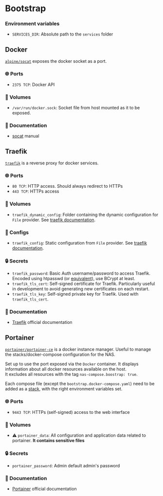 # Bootstrap

### Environment variables
- `SERVICES_DIR`: Absolute path to the `services` folder

## Docker
[`alpine/socat`](https://hub.docker.com/r/alpine/socat/) exposes the docker socket as a port.

### 🌐 Ports
- `2375 TCP`: Docker API

### 📂 Volumes
- `/var/run/docker.sock`: Socket file from host mounted as it to be exposed.

### 📒 Documentation
- [socat](https://linux.die.net/man/1/socat) manual

## Traefik
[`traefik`](https://hub.docker.com/_/traefik) is a reverse proxy for docker services.

### 🌐 Ports
- `80 TCP`: HTTP access. Should always redirect to HTTPs
- `443 TCP`: HTTPs access

### 📂 Volumes
- `traefik_dynamic_config`: Folder containing the dynamic configuration for `File` provider. See [traefik documentation](https://doc.traefik.io/traefik/providers/file/).

### 📝 Configs
- `traefik_config`: Static configuration from `File` provider. See [traefik documentation](https://doc.traefik.io/traefik/providers/file/).

### 🔒 Secrets
- `traefik_password`: Basic Auth username/password to access Traefik. Encoded using htpasswd (or [equivalent](https://hostingcanada.org/htpasswd-generator/)), use BCrypt at least.
- `traefik_tls_cert`: Self-signed certificate for Traefik. Particularly useful in development to avoid generating new certificates on each restart.
- `traefik_tls_key`: Self-signed private key for Traefik. Used with `traefik_tls_cert`.

### 📒 Documentation
- [Traefik](https://doc.traefik.io/) official documentation

## Portainer
[`portainer/portainer-ce`](https://hub.docker.com/r/portainer/portainer-ce) is a docker instance manager.
Useful to manage the stacks/docker-compose configuration for the NAS.

Set up to use the port exposed via the `Docker` container. It displays information about all docker resources available on the host. \
It excludes all resources with the tag `nas-compose.boostrap: true`.

Each compose file (except the `bootstrap.docker-compose.yaml`) need to be added as a [stack](https://docs.portainer.io/user/docker/stacks/add), with the right environment variables set.


### 🌐 Ports
- `9443 TCP`: HTTPs (self-signed) access to the web interface

### 📂 Volumes
- ⚠️ `portainer_data`: All configuration and application data related to portainer. **It contains sensitive files**

### 🔒 Secrets
- `portainer_password`: Admin default admin's password

### 📒 Documentation
- [Portainer](https://docs.portainer.io/) official documentation
